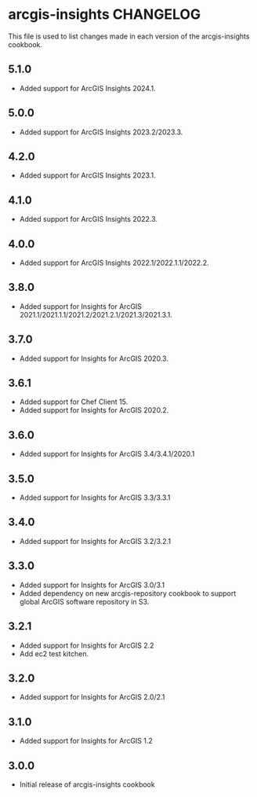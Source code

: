# arcgis-insights CHANGELOG

This file is used to list changes made in each version of the arcgis-insights cookbook.

## 5.1.0

- Added support for ArcGIS Insights 2024.1.

## 5.0.0

- Added support for ArcGIS Insights 2023.2/2023.3.

## 4.2.0

- Added support for ArcGIS Insights 2023.1.

## 4.1.0

- Added support for ArcGIS Insights 2022.3.

## 4.0.0

- Added support for ArcGIS Insights 2022.1/2022.1.1/2022.2.

## 3.8.0

- Added support for Insights for ArcGIS 2021.1/2021.1.1/2021.2/2021.2.1/2021.3/2021.3.1.

## 3.7.0

- Added support for Insights for ArcGIS 2020.3.

## 3.6.1

- Added support for Chef Client 15.
- Added support for Insights for ArcGIS 2020.2.

## 3.6.0

- Added support for Insights for ArcGIS 3.4/3.4.1/2020.1

## 3.5.0

- Added support for Insights for ArcGIS 3.3/3.3.1

## 3.4.0

- Added support for Insights for ArcGIS 3.2/3.2.1

## 3.3.0

- Added support for Insights for ArcGIS 3.0/3.1
- Added dependency on new arcgis-repository cookbook to support global ArcGIS software repository in S3.

## 3.2.1

- Added support for Insights for ArcGIS 2.2
- Add ec2 test kitchen.

## 3.2.0

- Added support for Insights for ArcGIS 2.0/2.1

## 3.1.0

- Added support for Insights for ArcGIS 1.2

## 3.0.0

- Initial release of arcgis-insights cookbook
